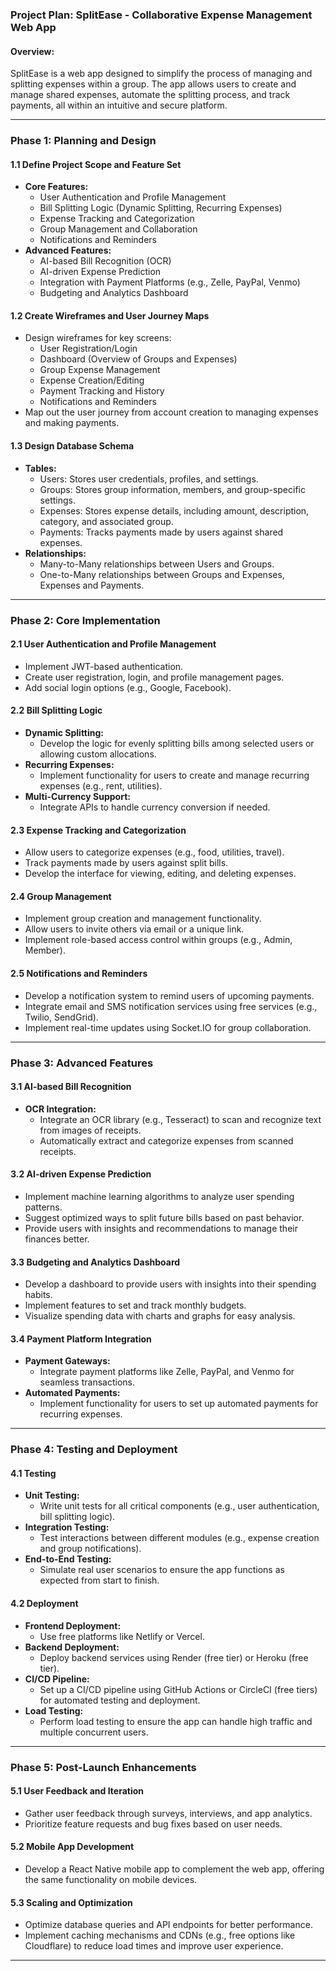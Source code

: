 ### **Project Plan: SplitEase - Collaborative Expense Management Web App**

#### **Overview:**
SplitEase is a web app designed to simplify the process of managing and splitting expenses within a group. The app allows users to create and manage shared expenses, automate the splitting process, and track payments, all within an intuitive and secure platform.

---

### **Phase 1: Planning and Design**

#### **1.1 Define Project Scope and Feature Set**
   - **Core Features:**
     - User Authentication and Profile Management
     - Bill Splitting Logic (Dynamic Splitting, Recurring Expenses)
     - Expense Tracking and Categorization
     - Group Management and Collaboration
     - Notifications and Reminders
   - **Advanced Features:**
     - AI-based Bill Recognition (OCR)
     - AI-driven Expense Prediction
     - Integration with Payment Platforms (e.g., Zelle, PayPal, Venmo)
     - Budgeting and Analytics Dashboard

#### **1.2 Create Wireframes and User Journey Maps**
   - Design wireframes for key screens:
     - User Registration/Login
     - Dashboard (Overview of Groups and Expenses)
     - Group Expense Management
     - Expense Creation/Editing
     - Payment Tracking and History
     - Notifications and Reminders
   - Map out the user journey from account creation to managing expenses and making payments.

#### **1.3 Design Database Schema**
   - **Tables:**
     - Users: Stores user credentials, profiles, and settings.
     - Groups: Stores group information, members, and group-specific settings.
     - Expenses: Stores expense details, including amount, description, category, and associated group.
     - Payments: Tracks payments made by users against shared expenses.
   - **Relationships:**
     - Many-to-Many relationships between Users and Groups.
     - One-to-Many relationships between Groups and Expenses, Expenses and Payments.

---

### **Phase 2: Core Implementation**

#### **2.1 User Authentication and Profile Management**
   - Implement JWT-based authentication.
   - Create user registration, login, and profile management pages.
   - Add social login options (e.g., Google, Facebook).

#### **2.2 Bill Splitting Logic**
   - **Dynamic Splitting:**
     - Develop the logic for evenly splitting bills among selected users or allowing custom allocations.
   - **Recurring Expenses:**
     - Implement functionality for users to create and manage recurring expenses (e.g., rent, utilities).
   - **Multi-Currency Support:**
     - Integrate APIs to handle currency conversion if needed.

#### **2.3 Expense Tracking and Categorization**
   - Allow users to categorize expenses (e.g., food, utilities, travel).
   - Track payments made by users against split bills.
   - Develop the interface for viewing, editing, and deleting expenses.

#### **2.4 Group Management**
   - Implement group creation and management functionality.
   - Allow users to invite others via email or a unique link.
   - Implement role-based access control within groups (e.g., Admin, Member).

#### **2.5 Notifications and Reminders**
   - Develop a notification system to remind users of upcoming payments.
   - Integrate email and SMS notification services using free services (e.g., Twilio, SendGrid).
   - Implement real-time updates using Socket.IO for group collaboration.

---

### **Phase 3: Advanced Features**

#### **3.1 AI-based Bill Recognition**
   - **OCR Integration:**
     - Integrate an OCR library (e.g., Tesseract) to scan and recognize text from images of receipts.
     - Automatically extract and categorize expenses from scanned receipts.

#### **3.2 AI-driven Expense Prediction**
   - Implement machine learning algorithms to analyze user spending patterns.
   - Suggest optimized ways to split future bills based on past behavior.
   - Provide users with insights and recommendations to manage their finances better.

#### **3.3 Budgeting and Analytics Dashboard**
   - Develop a dashboard to provide users with insights into their spending habits.
   - Implement features to set and track monthly budgets.
   - Visualize spending data with charts and graphs for easy analysis.

#### **3.4 Payment Platform Integration**
   - **Payment Gateways:**
     - Integrate payment platforms like Zelle, PayPal, and Venmo for seamless transactions.
   - **Automated Payments:**
     - Implement functionality for users to set up automated payments for recurring expenses.

---

### **Phase 4: Testing and Deployment**

#### **4.1 Testing**
   - **Unit Testing:**
     - Write unit tests for all critical components (e.g., user authentication, bill splitting logic).
   - **Integration Testing:**
     - Test interactions between different modules (e.g., expense creation and group notifications).
   - **End-to-End Testing:**
     - Simulate real user scenarios to ensure the app functions as expected from start to finish.

#### **4.2 Deployment**
   - **Frontend Deployment:**
     - Use free platforms like Netlify or Vercel.
   - **Backend Deployment:**
     - Deploy backend services using Render (free tier) or Heroku (free tier).
   - **CI/CD Pipeline:**
     - Set up a CI/CD pipeline using GitHub Actions or CircleCI (free tiers) for automated testing and deployment.
   - **Load Testing:**
     - Perform load testing to ensure the app can handle high traffic and multiple concurrent users.

---

### **Phase 5: Post-Launch Enhancements**

#### **5.1 User Feedback and Iteration**
   - Gather user feedback through surveys, interviews, and app analytics.
   - Prioritize feature requests and bug fixes based on user needs.

#### **5.2 Mobile App Development**
   - Develop a React Native mobile app to complement the web app, offering the same functionality on mobile devices.

#### **5.3 Scaling and Optimization**
   - Optimize database queries and API endpoints for better performance.
   - Implement caching mechanisms and CDNs (e.g., free options like Cloudflare) to reduce load times and improve user experience.

---

